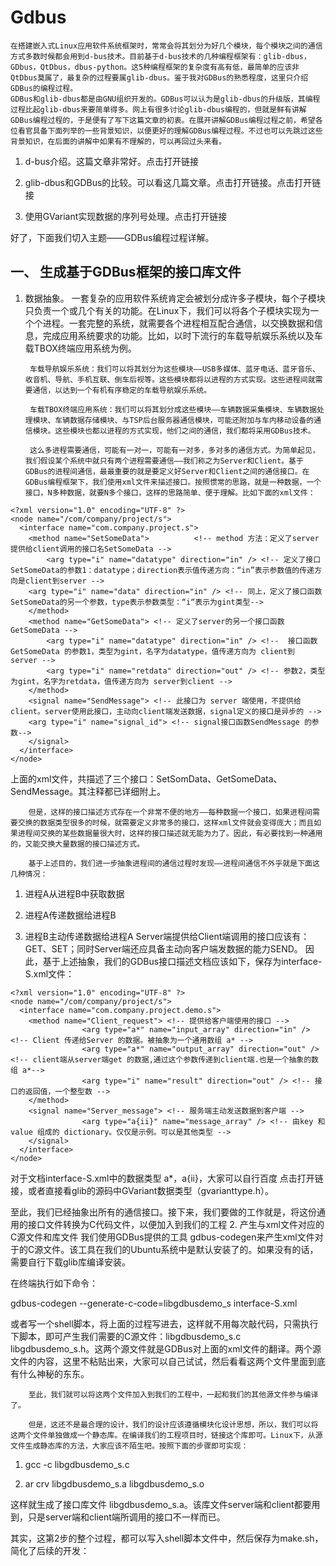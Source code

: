 # Gdbus
    在搭建嵌入式Linux应用软件系统框架时，常常会将其划分为好几个模块，每个模块之间的通信方式多数时候都会用到d-bus技术。目前基于d-bus技术的几种编程框架有：glib-dbus，GDbus，QtDbus，dbus-python。这5种编程框架的复杂度有高有低，最简单的应该非QtDbus莫属了，最复杂的过程要属glib-dbus。鉴于我对GDBus的熟悉程度，这里只介绍GDBus的编程过程。
    GDBus和glib-dbus都是由GNU组织开发的。GDBus可以认为是glib-dbus的升级版，其编程过程比起glib-dbus来要简单得多。网上有很多讨论glib-dbus编程的，但就是鲜有讲解GDBus编程过程的，于是便有了写下这篇文章的初衷。在展开讲解GDBus编程过程之前，希望各位看官具备下面列举的一些背景知识，以便更好的理解GDBus编程过程。不过也可以先跳过这些背景知识，在后面的讲解中如果有不理解的，可以再回过头来看。

1. d-bus介绍。这篇文章非常好。点击打开链接

2. glib-dbus和GDBus的比较。可以看这几篇文章。点击打开链接。点击打开链接

3. 使用GVariant实现数据的序列号处理。点击打开链接

好了，下面我们切入主题——GDBus编程过程详解。

## 一、 生成基于GDBus框架的接口库文件
1. 数据抽象。
        一套复杂的应用软件系统肯定会被划分成许多子模块，每个子模块只负责一个或几个有关的功能。在Linux下，我们可以将各个子模块实现为一个个进程。一套完整的系统，就需要各个进程相互配合通信，以交换数据和信息，完成应用系统要求的功能。比如，以时下流行的车载导航娱乐系统以及车载TBOX终端应用系统为例。

        车载导航娱乐系统：我们可以将其划分为这些模块——USB多媒体、蓝牙电话、蓝牙音乐、收音机、导航、手机互联、倒车后视等。这些模块都将以进程的方式实现。这些进程间就需要通信，以达到一个有机有序稳定的车载导航娱乐系统。

        车载TBOX终端应用系统：我们可以将其划分成这些模块——车辆数据采集模块、车辆数据处理模块、车辆数据存储模块、与TSP后台服务器通信模块，可能还附加与车内移动设备的通信模块。这些模块也都以进程的方式实现，他们之间的通信，我们都将采用GDBus技术。

        这么多进程需要通信，可能有一对一，可能有一对多，多对多的通信方式。为简单起见，我们假设某个系统中就只有两个进程需要通信——我们称之为Server和Client。基于GDBus的进程间通信，最最重要的就是要定义好Server和Client之间的通信接口。在GDBus编程框架下，我们使用xml文件来描述接口。按照惯常的思路，就是一种数据，一个接口，N多种数据，就要N多个接口，这样的思路简单、便于理解。比如下面的xml文件：
```
<?xml version="1.0" encoding="UTF-8" ?>  
<node name="/com/company/project/s">
  <interface name="com.company.project.s">
    <method name="SetSomeData">          <!-- method 方法：定义了server提供给client调用的接口名SetSomeData -->
        <arg type="i" name="datatype" direction="in" /> <!-- 定义了接口SetSomeData的参数1：datatype；direction表示值传递方向：“in”表示参数值的传递方向是client到server -->
	<arg type="i" name="data" direction="in" /> <!-- 同上，定义了接口函数SetSomeData的另一个参数，type表示参数类型：“i“表示为gint类型-->
    </method>
    <method name="GetSomeData"> <!-- 定义了server的另一个接口函数GetSomeData -->
        <arg type="i" name="datatype" direction="in" /> <!--  接口函数GetSomeData 的参数1，类型为gint，名字为datatype，值传递方向为 client到 server -->
        <arg type="i" name="retdata" direction="out" /> <!-- 参数2，类型为gint，名字为retdata，值传递方向为 server到client -->
    </method> 
    <signal name="SendMessage"> <!-- 此接口为 server 端使用，不提供给client。server使用此接口，主动向client端发送数据，signal定义的接口是异步的 -->
	<arg type="i" name="signal_id"> <!-- signal接口函数SendMessage 的参数-->
    </signal>
  </interface>
</node>
```
  上面的xml文件，共描述了三个接口：SetSomData、GetSomeData、SendMessage。其注释都已详细附上。

        但是，这样的接口描述方式存在一个非常不便的地方——每种数据一个接口，如果进程间需要交换的数据类型很多的时候，就需要定义非常多的接口，这样xml文件就会变得庞大；而且如果进程间交换的某些数据量很大时，这样的接口描述就无能为力了。因此，有必要找到一种通用的，又能交换大量数据的接口描述方式。

        基于上述目的，我们进一步抽象进程间的通信过程时发现——进程间通信不外乎就是下面这几种情况：
1. 进程A从进程B中获取数据

2. 进程A传递数据给进程B

3. 进程B主动传递数据给进程A
Server端提供给Client端调用的接口应该有：GET、SET；同时Server端还应具备主动向客户端发数据的能力SEND。
因此，基于上述抽象，我们的GDBus接口描述文档应该如下，保存为interface-S.xml文件：
```
<?xml version="1.0" encoding="UTF-8" ?>
<node name="/com/company/project/s">
  <interface name="com.company.project.demo.s">
    <method name="Client_request"> <!-- 提供给客户端使用的接口 -->
                <arg type="a*" name="input_array" direction="in" /> <!-- Client 传递给Server 的数据。被抽象为一个通用数组 a* -->
                <arg type="a*" name="output_array" direction="out" /> <!-- client端从server端get 的数据,通过这个参数传递到client端.也是一个抽象的数组 a*-->
                <arg type="i" name="result" direction="out" /> <!-- 接口的返回值，一个整型数 -->
    </method>
    <signal name="Server_message"> <!-- 服务端主动发送数据到客户端 -->
                <arg type="a{ii}" name="message_array" /> <!-- 由key 和 value 组成的 dictionary。仅仅是示例。可以是其他类型 -->
    </signal>
  </interface>
</node>
```

对于文档interface-S.xml中的数据类型 a*，a{ii}，大家可以自行百度 点击打开链接，或者直接看glib的源码中GVariant数据类型（gvarianttype.h）。

至此，我们已经抽象出所有的通信接口。接下来，我们要做的工作就是，将这份通用的接口文件转换为C代码文件，以便加入到我们的工程
2. 产生与xml文件对应的C源文件和库文件
我们使用GDBus提供的工具 gdbus-codegen来产生xml文件对于的C源文件。该工具在我们的Ubuntu系统中是默认安装了的。如果没有的话，需要自行下载glib库编译安装。

在终端执行如下命令：

gdbus-codegen --generate-c-code=libgdbusdemo_s interface-S.xml

或者写一个shell脚本，将上面的过程写进去，这样就不用每次敲代码，只需执行下脚本，即可产生我们需要的C源文件：libgdbusdemo_s.c libgdbusdemo_s.h。这两个源文件就是GDBus对上面的xml文件的翻译。两个源文件的内容，这里不粘贴出来，大家可以自己试试，然后看看这两个文件里面到底有什么神秘的东东。

        至此，我们就可以将这两个文件加入到我们的工程中，一起和我们的其他源文件参与编译了。

        但是，这还不是最合理的设计，我们的设计应该遵循模块化设计思想，所以，我们可以将这两个文件单独做成一个静态库。在编译我们的工程项目时，链接这个库即可。Linux下，从源文件生成静态库的方法，大家应该不陌生吧。按照下面的步骤即可实现：

1. gcc -c libgdbusdemo_s.c

2. ar crv libgdbusdemo_s.a libgdbusdemo_s.o

这样就生成了接口库文件 libgdbusdemo_s.a。该库文件server端和client都要用到，只是server端和client端所调用的接口不一样而已。

其实，这第2步的整个过程，都可以写入shell脚本文件中，然后保存为make.sh，简化了后续的开发：
